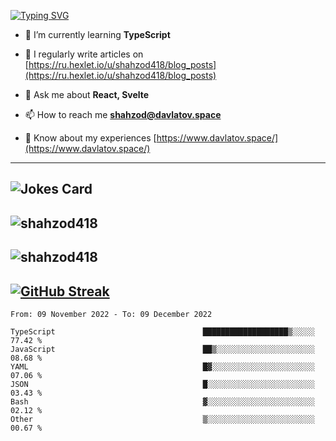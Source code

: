 [![Typing SVG](https://readme-typing-svg.herokuapp.com?font=Turret+Road&height=30&lines=HI!+I%60m+Frontend+Developer)](https://git.io/typing-svg)

- 🌱 I’m currently learning **TypeScript**

- 📝 I regularly write articles on [https://ru.hexlet.io/u/shahzod418/blog_posts](https://ru.hexlet.io/u/shahzod418/blog_posts)

- 💬 Ask me about **React, Svelte**

- 📫 How to reach me **shahzod@davlatov.space**

- 📄 Know about my experiences [https://www.davlatov.space/](https://www.davlatov.space/)

---
![Jokes Card](https://readme-jokes.vercel.app/api?theme=radical)
---
![shahzod418](https://github-readme-stats.vercel.app/api/top-langs?username=shahzod418&show_icons=true&theme=radical&locale=en&layout=compact)
---
![shahzod418](https://github-readme-stats.vercel.app/api?username=shahzod418&show_icons=true&theme=radical&locale=en&count_private=true)
---
[![GitHub Streak](http://github-readme-streak-stats.herokuapp.com?user=shahzod418&theme=radical&date_format=M%20j%5B%2C%20Y%5D)](https://git.io/streak-stats)
---
<!--START_SECTION:waka-->

```text
From: 09 November 2022 - To: 09 December 2022

TypeScript                                 ███████████████████▒░░░░░   77.42 %
JavaScript                                 ██▒░░░░░░░░░░░░░░░░░░░░░░   08.68 %
YAML                                       █▓░░░░░░░░░░░░░░░░░░░░░░░   07.06 %
JSON                                       █░░░░░░░░░░░░░░░░░░░░░░░░   03.43 %
Bash                                       ▓░░░░░░░░░░░░░░░░░░░░░░░░   02.12 %
Other                                      ▒░░░░░░░░░░░░░░░░░░░░░░░░   00.67 %
```

<!--END_SECTION:waka-->

